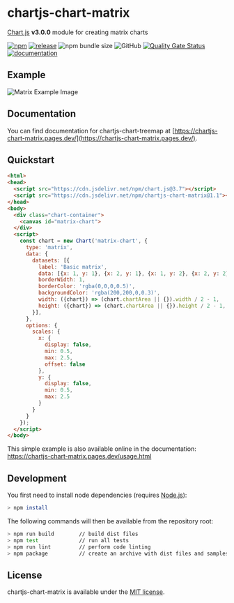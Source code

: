 # chartjs-chart-matrix

[Chart.js](https://www.chartjs.org/) **v3.0.0** module for creating matrix charts

[![npm](https://img.shields.io/npm/v/chartjs-chart-matrix.svg)](https://www.npmjs.com/package/chartjs-chart-matrix)
[![release](https://img.shields.io/github/release/kurkle/chartjs-chart-matrix.svg?style=flat-square)](https://github.com/kurkle/chartjs-chart-matrix/releases/latest)
![npm bundle size](https://img.shields.io/bundlephobia/min/chartjs-chart-matrix.svg)
![GitHub](https://img.shields.io/github/license/kurkle/chartjs-chart-matrix.svg)
[![Quality Gate Status](https://sonarcloud.io/api/project_badges/measure?project=kurkle_chartjs-chart-matrix&metric=alert_status)](https://sonarcloud.io/summary/new_code?id=kurkle_chartjs-chart-matrix)
[![documentation](https://img.shields.io/static/v1?message=Documentation&color=informational)](https://chartjs-chart-matrix.pages.dev)

## Example

![Matrix Example Image](matrix.png)

## Documentation

You can find documentation for chartjs-chart-treemap at [https://chartjs-chart-matrix.pages.dev/](https://chartjs-chart-matrix.pages.dev/).

## Quickstart

```html
<html>
<head>
  <script src="https://cdn.jsdelivr.net/npm/chart.js@3.7"></script>
  <script src="https://cdn.jsdelivr.net/npm/chartjs-chart-matrix@1.1"></script>
</head>
<body>
  <div class="chart-container">
    <canvas id="matrix-chart">
  </div>
  <script>
    const chart = new Chart('matrix-chart', {
      type: 'matrix',
      data: {
        datasets: [{
          label: 'Basic matrix',
          data: [{x: 1, y: 1}, {x: 2, y: 1}, {x: 1, y: 2}, {x: 2, y: 2}],
          borderWidth: 1,
          borderColor: 'rgba(0,0,0,0.5)',
          backgroundColor: 'rgba(200,200,0,0.3)',
          width: ({chart}) => (chart.chartArea || {}).width / 2 - 1,
          height: ({chart}) => (chart.chartArea || {}).height / 2 - 1,
        }],
      },
      options: {
        scales: {
          x: {
            display: false,
            min: 0.5,
            max: 2.5,
            offset: false
          },
          y: {
            display: false,
            min: 0.5,
            max: 2.5
          }
        }
      }
    });
  </script>
</body>
```

This simple example is also available online in the documentation: https://chartjs-chart-matrix.pages.dev/usage.html

## Development

You first need to install node dependencies  (requires [Node.js](https://nodejs.org/)):

```bash
> npm install
```

The following commands will then be available from the repository root:

```bash
> npm run build        // build dist files
> npm test             // run all tests
> npm run lint         // perform code linting
> npm package          // create an archive with dist files and samples
```

## License

chartjs-chart-matrix is available under the [MIT license](https://opensource.org/licenses/MIT).
